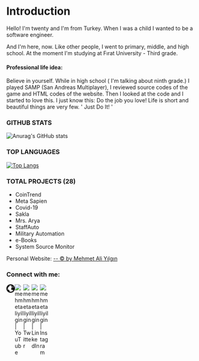 <h1> Introduction </h1>

<p>Hello! I'm twenty and I'm from Turkey. When I was a child I wanted to be a software engineer.</p>
<p>And I'm here, now. Like other people, I went to primary, middle, and high school. At the moment I'm studying at Fırat University - Third grade.</p>

<h4>Professional life idea:</h4>
<p>
  Believe in yourself. While in high school ( I'm talking about ninth grade.) I played SAMP (San Andreas Multiplayer), I reviewed source codes of the game and HTML codes of the   website. Then I looked at the code and I started to love this. I just know this: Do the job you love! Life is short and beautiful things are very few. ' Just Do It! '
</p>

<h3> GITHUB STATS </h3>

![Anurag's GitHub stats](https://github-readme-stats.vercel.app/api?username=softwareeenginer&show_icons=true&theme=gruvbox)

<h3> TOP LANGUAGES </h3>

[![Top Langs](https://github-readme-stats.vercel.app/api/top-langs/?username=softwareeenginer&langs_count=8)](https://github.com/anuraghazra/github-readme-stats)    

<h3> TOTAL PROJECTS (28) </h3>

- CoinTrend
- Meta Sapien
- Covid-19
- Sakla
- Mrs. Arya
- StaffAuto
- Military Automation
- e-Books
- System Source Monitor

<p>Personal Website: <a href="http://mehmetaliyilgin.rf.gd/"> -- © by Mehmet Ali Yılgın</a> <p>
  
### Connect with me:

[<img align="left" alt="mehmetaliyilgin" width="22px" src="https://raw.githubusercontent.com/iconic/open-iconic/master/svg/globe.svg" />][website]
[<img align="left" alt="mehmetaliyilgin | YouTube" width="22px" src="https://cdn.jsdelivr.net/npm/simple-icons@v3/icons/youtube.svg" />][youtube]
[<img align="left" alt="mehmetaliyilgin | Twitter" width="22px" src="https://cdn.jsdelivr.net/npm/simple-icons@v3/icons/twitter.svg" />][twitter]
[<img align="left" alt="mehmetaliyilgin | LinkedIn" width="22px" src="https://cdn.jsdelivr.net/npm/simple-icons@v3/icons/linkedin.svg" />][linkedin]
[<img align="left" alt="mehmetaliyilgin | Instagram" width="22px" src="https://cdn.jsdelivr.net/npm/simple-icons@v3/icons/instagram.svg" />][instagram]
  
  
  
[website]: http://mehmetaliyilgin.rf.gd/
[twitter]: https://twitter.com/mehmetaliyilgin
[youtube]: https://www.youtube.com/channel/UCPR4ZMDfvxy2FlfPjsTjssw
[instagram]: https://instagram.com/mehmetaliyilgin.se
[linkedin]: https://www.linkedin.com/in/mehmetaliyilginoffical/


